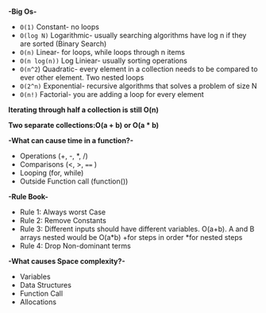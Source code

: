 **-Big Os-**

- `O(1)` Constant- no loops
- `O(log N)` Logarithmic- usually searching algorithms have log n if they are sorted (Binary Search)
- `O(n)` Linear- for loops, while loops through n items
- `O(n log(n))` Log Liniear- usually sorting operations
- `O(n^2`) Quadratic- every element in a collection needs to be compared to ever other element. Two nested loops
- `O(2^n)` Exponential- recursive algorithms that solves a problem of size N
- `O(n!)` Factorial- you are adding a loop for every element

**Iterating through half a collection is still O(n)**

**Two separate collections:O(a + b) or O(a * b)**

**-What can cause time in a function?-**

- Operations (+, -, *, /)
- Comparisons (<, >, `==` )
- Looping (for, while)
- Outside Function call (function())

**-Rule Book-**

- Rule 1: Always worst Case
- Rule 2: Remove Constants
- Rule 3: Different inputs should have different variables. O(a+b). A and B arrays nested would be O(a*b)
	+for steps in order
	*for nested steps
- Rule 4: Drop Non-dominant terms

**-What causes Space complexity?-**

- Variables
- Data Structures
- Function Call
- Allocations